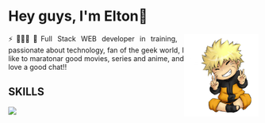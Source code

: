 <h1>Hey guys, I'm Elton👋</h1>

<img align="right" width="150" src="https://github.com/eltonneiferson/eltonneiferson/blob/main/git.png?raw=true">

<p style="text-align: justify;">⚡🧑🏻‍💻🤓Full Stack WEB developer in training, passionate about technology, fan of the geek world, I like to maratonar good movies, series and anime, and love a good chat!!</p>

<div>
    <h2>SKILLS</h2>
    <a href="https://skillicons.dev" target="_blank">
    <img src="https://skillicons.dev/icons?i=html,css,js,git,nodejs,react,tailwind,styledcomponents" />
    </a>
</div>

